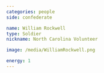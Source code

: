 ```yaml
---
categories: people
side: confederate

name: William Rockwell
type: Soldier
nickname: North Carolina Volunteer

image: /media/WilliamRockwell.png

energy: 1
---
```

